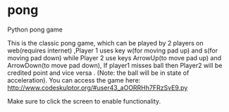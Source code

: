 # pong
Python pong game

This is the classic pong game, which can be played by 2 players on web(requires internet) ,Player 1 uses key w(for moving pad up) and s(for moving pad down) while Player 2 use keys ArrowUp(to move pad up) and ArrowDown(to move pad down), If player1 misses ball then Player2 will be credited point and vice versa . (Note: the ball will be in state of acceleration). You can access the game here: http://www.codeskulptor.org/#user43_aOORRHh7FRzSvE9.py

Make sure to click the screen to enable functionality.
